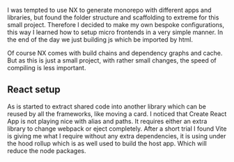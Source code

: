 I was tempted to use NX to generate monorepo with different apps and libraries, but found the folder structure and scaffolding to extreme for this small project.
Therefore I decided to make my own bespoke configurations, this way I learned how to setup micro frontends in a very simple manner. In the end of the day we just building js which be imported by html.

Of course NX comes with build chains and dependency graphs and cache. But as this is just a small project, with rather small changes, the speed of compiling is less important.

## React setup 

As is started to extract shared code into another library which can be reused by all the frameworks, like moving a card. I noticed that Create React App is not playing nice with alias and paths. It requires either an extra library to change webpack or eject completely. 
After a short trial I found Vite is giving me what I require without any extra dependencies, it is using under the hood rollup which is as well used to build the host app. Which will reduce the node packages.
